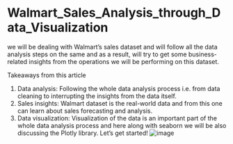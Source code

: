 # Walmart_Sales_Analysis_through_Data_Visualization
we will be dealing with Walmart’s sales dataset and will follow all the data analysis steps on the same and as a result, will try to get some business-related insights from the operations we will be performing on this dataset.

Takeaways from this article
1. Data analysis: Following the whole data analysis process i.e. from data cleaning to interrupting the insights from the data itself.
2. Sales insights: Walmart dataset is the real-world data and from this one can learn about sales forecasting and analysis.
3. Data visualization: Visualization of the data is an important part of the whole data analysis process and here along with seaborn we will be also discussing the Plotly library. Let’s get started!
![image](https://github.com/Hritikahere/Walmart_Sales_Analysis_through_Data_Visualization/assets/118553851/9557f4a6-4d06-4c26-b8c8-0666d92c116d)
